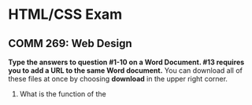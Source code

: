 <h1>HTML/CSS Exam</h1>
<h2>COMM 269: Web Design</h2>

<b>Type the answers to question #1-10 on a Word Document.  #13 requires you to add a URL to the same Word document.</b>
You can download all of these files at once by choosing <b>download</b> in the upper right corner.

1)	What is the function of the <title> tag?

2)	What are two advantages in keeping CSS rules in a separate file?

3)	What color is #9365A8?

4)	Why might you choose to use <b>main</b> rather than <b>div id=”main”</b>? 

5)	In designing a layout, why would you choose Grid Layout vs. Flexbox?

6)	Consider: <b>background-size: contain</b> and <b>background-size: cover</b>. Explain how these differ.

7)	What two lines of code placed on the CSS page are necessary to make all h1 tags on the attached HTML page display with the font: Roboto Slab (from Google Fonts.)  Assume there are no additional tags overriding the general rule for h1.

8)	What is the HTML to create a link to the St. John Fisher homepage with the words: St. John Fisher College?  

9)	Explain how to position a line of text at exactly 15 pixels from the left and 25 pixels from the bottom of a specific div.  What CSS code is needed and explain how it works.

10)	On the server, if you create an images folder in the same folder as an index.html file and place an image (bird.jpg) inside the images folder, what is the html code (with no CSS needed) to make the image appear on index.html and also make sure that it is accessible for individuals with vision problems.

11)	Identify five errors in the HTML marked: debugme.html (see files above).  Assume all the text in black is correct.  Fix the errors right in the code.

12)	Please comment in the 8 blank comment lines on comment.css (see files above) to explain how the CSS page functions.

13)	Create the page seen with four different screen widths in the four png (specifically: example1, example2, example3, example4).  Click on the download button after opening each image to see it in its entirety.  The four images represent one page at different sizes so just create one HTML and one CSS page.  The images are available in the above Github.  They do not need to be transformed in any way in Photoshop.  Place the finished page in your webserver and place the link on the sheet in which you answer questions #1-10.  


•	Create a zip file with three files:

a)	the Word document in which you answer the questions #1-#10 and provide the link to the solution to question #13.  

b)	The fixed debugme.html 

c)	The fully commented comment.css

<h1>Submit on Blackboard under "Submit Test Here".</h1>
